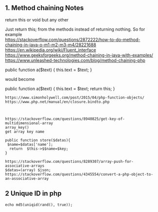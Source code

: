 
## 1. Method chaining Notes
  return this or void but any other

  Just return this; from the methods instead of returning nothing.
  So for example  
  https://stackoverflow.com/questions/2872222/how-to-do-method-chaining-in-java-o-m1-m2-m3-m4/28221688  
  https://en.wikipedia.org/wiki/Fluent_interface  
  https://www.geeksforgeeks.org/method-chaining-in-java-with-examples/  
  https://www.unleashed-technologies.com/blog/method-chaining-php  


  public function a($text) {
      this.text = $text;
  }

  would become

  public function a($text) {
      this.text = $text;
      return this;
  }


    https://www.simonholywell.com/post/2015/04/php-function-objects/
    https://www.php.net/manual/en/closure.bindto.php



    https://stackoverflow.com/questions/8940825/get-key-of-multidimensional-array
    array_key()
    get array key name

    public function store($datas){
     $name=$datas['name'];
      return  $this->$$name=$key;
    }
    
    https://stackoverflow.com/questions/8289307/array-push-for-associative-arrays
    $datas=(array) $json;
    https://stackoverflow.com/questions/4345554/convert-a-php-object-to-an-associative-array


## 2 Unique ID in php

    echo md5(uniqid(rand(), true));
  
  
  
